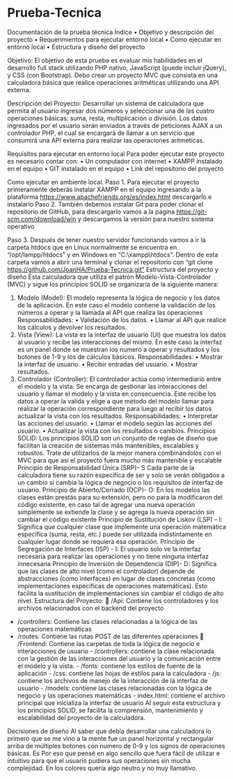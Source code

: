 # Prueba-Tecnica

Documentación de la prueba técnica
Índice
•	Objetivo y descripción del proyecto
•	Requerimientos para ejecutar entorno local
•	Como ejecutar en entorno local
•	Estructura y diseño del proyecto

Objetivo:
El objetivo de esta prueba es evaluar mis habilidades en el desarrollo full stack
utilizando PHP nativo, JavaScript (puede incluir jQuery), y CSS (con Bootstrap).
Debo crear un proyecto MVC que consista en una calculadora básica que
realice operaciones aritméticas utilizando una API externa.

Descripción del Proyecto:
Desarrollar un sistema de calculadora que permita al usuario ingresar dos
números y seleccionar una de las cuatro operaciones básicas: suma, resta,
multiplicación o división. Los datos ingresados por el usuario serán enviados a
través de peticiones AJAX a un controlador PHP, el cual se encargará de llamar a
un servicio que consumirá una API externa para realizar las operaciones
aritméticas.

Requisitos para ejecutar en entorno local
Para poder ejecutar este proyecto es necesario contar con:
•	Un computador con internet 
•	XAMPP instalado en el equipo
•	GIT instalado en el equipo
•	Link del repositorio del proyecto

Como ejecutar en ambiente local.
Paso 1. 
Para ejecutar el proyecto primeramente deberás instalar XAMPP en el equipo ingresando a la plataforma https://www.apachefriends.org/es/index.html descargarlo e instalarlo 
Paso 2.
También debemos instalar Git para poder clonar el repositorio de GitHub, para descargarlo vamos a la pagina https://git-scm.com/download/win y descargamos la versión para nuestro sistema operativo 

Paso 3.
Después de tener nuestro servidor funcionando vamos a ir la carpeta htdocs que en Linux normalmente se encuentra en “/opt/lampp/htdocs” y en Windows en “C:\xampp\htdocs”.
Dentro de esta carpeta vamos a abrir una terminal y clonar el repositorio con “git clone https://github.com/JoanHA/Prueba-Tecnica.git”
Estructura del proyecto y diseño 
Esta calculadora que utiliza el patrón Modelo-Vista-Controlador (MVC) y sigue los principios SOLID se organizaría de la siguiente manera:
1. Modelo (Model):
El modelo representa la lógica de negocio y los datos de la aplicación. En este caso el modelo contiene la validación de los números a operar y la llamada al API que realiza las operaciones
Responsabilidades:
  •	Validación de los datos.
  •	Llamar al API que realice los cálculos y devolver los resultados.
2. Vista (View):
La vista es la interfaz de usuario (UI) que muestra los datos al usuario y recibe las interacciones del mismo.  En este caso la interfaz es un panel donde se muestran los numero a operar y resultados y los botones de 1-9 y los de cálculos básicos.
Responsabilidades:
  •	Mostrar la interfaz de usuario.
  •	Recibir entradas del usuario.
  •	Mostrar resultados.
3. Controlador (Controller):
El controlador actúa como intermediario entre el modelo y la vista. Se encarga de gestionar las interacciones del usuario y llamar el modelo y la vista en consecuencia. Este recibe los datos a operar la valida y elige a que método del modelo llamar para realizar la operación correspondiente para luego al recibir los datos actualizar la vista con los resultados.
Responsabilidades:
  •	Interpretar las acciones del usuario.
  •	Llamar el modelo según las acciones del usuario.
  •	Actualizar la vista con los resultados o cambios.
Principios SOLID:
Los principios SOLID son un conjunto de reglas de diseño que facilitan la creación de sistemas más mantenibles, escalables y robustos. Trate de utilizarlos de la mejor manera combinándolos con el MVC para que así el proyecto fuera mucho más mantenible y escalable
 Principio de Responsabilidad Única (SRP)- S 
Cada parte de la calculadora tiene su razón especifica de ser y solo se verán obligados a un cambio si cambia la lógica de negocio o los requisitos de interfaz de usuario.
Principio de Abierto/Cerrado (OCP)- O:
En los modelos las clases están prestas para su extensión, pero no para la modificaron del código existente, en caso tal de agregar una nueva operación simplemente se extiende la clase y se agrega la nueva operación sin cambiar el código existente 
Principio de Sustitución de Liskov (LSP) – l:
Significa que cualquier clase que implemente una operación matemática específica (suma, resta, etc.) puede ser utilizada indistintamente en cualquier lugar donde se requiera esa operación.
Principio de Segregación de Interfaces (ISP) - I:
El usuario solo ve la interfaz necesaria para realizar las operaciones y no tiene ninguna interfaz innecesaria 
Principio de Inversión de Dependencia (DIP)- D:
Significa que las clases de alto nivel (como el controlador) depende de abstracciones (como interfaces) en lugar de clases concretas (como implementaciones específicas de operaciones matemáticas). Esto facilita la sustitución de implementaciones sin cambiar el código de alto nivel.
Estructura del Proyecto:
	/Api: Contiene los controladores y los archivos relacionados con el backend del proyecto
  -  /controllers: Contiene las clases relacionadas a la lógica de las operaciones matemáticas
  -  /routes:  Contiene las rutas POST de las diferentes operaciones
	/Frontend: Contiene las carpetas de toda la lógica de negocio e interacciones de usuario 
    - /controllers: contiene la clase relacionada con la gestión de las interacciones del usuario y la comunicación entre el modelo y la vista.
    - /fonts: contiene los estilos de fuente de la aplicación 
    - /css: contiene las hojas de estilos para la calculadora
    - /js: contiene los archivos de manejo de la interacción de la interfaz de usuario
    - /models: contiene las clases relacionadas con la lógica de negocio y las operaciones matemáticas
    - index.html: contiene el archivo principal que inicializa la interfaz de usuario
Al seguir esta estructura y los principios SOLID, se facilita la comprensión, mantenimiento y escalabilidad del proyecto de la calculadora.

Decisiones de diseño 
Al saber que debía desarrollar una calculadora lo primero que se me vino a la mente fue un panel horizontal y rectangular arriba de múltiples botones con numero de 0-9 y los signos de operaciones básicas. Es Por eso que pensé en algo sencillo que fuera fácil de utilizar e intuitivo para que el usuario pudiera sus operaciones sin mucha complejidad. En los colores quería algo neutro y no muy llamativo.

